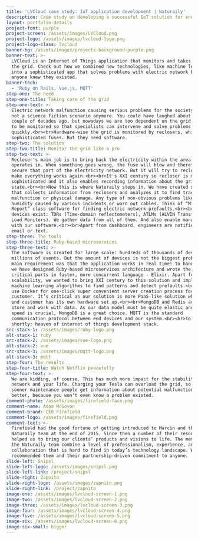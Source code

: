 ```yaml
---
title: 'LVCloud case study: IoT application development | Naturaily'
description: Case study on developing a successful IoT solution for energy market.
layout: portfolio-details
project-font: purple
project-screen: /assets/images/LVCloud.png
project-logo: /assets/images/lvcloud-logo.png
project-logo-class: lvcloud
banner-bg: /assets/images/projects-background-purple.png
banner-text: >-
  LVCloud is an Internet of Things application that monitors and takes care of
  the grid. Check out how we combined new technologies, like machine learning,
  into a sophisticated app that solves problems with electric network before
  anyone knew they existed.
banner-tech:
  - 'Ruby on Rails, Vue.js, MQTT'
step-one: The need
step-one-title: Taking care of the grid
step-one-text: >-
  Electric network malfunction causing serious problems for the society? That is
  not a science fiction scenario anymore. You could have laughed about it a
  couple of decades ago, but nowadays we are too dependent on the grid. It needs
  to be monitored so that specialists can intervene and solve problems
  quickly.<br><br>Hardware-wise the grid is monitored by reclosers, which are
  sophisticated fuses. But they need software.
step-two: The solution
step-two-title: Monitor the grid like a pro
step-two-text: >-
  Recloser's main job is to bring back the electricity within the area it
  operates in. When something goes wrong, the fuse will blow and therefore
  secure that part of the electricity network. But it will try to reclose and
  make everything works again.<br><br>It's XXI century so recloser is much more
  sophisticated and it also enables recording information about the grid's
  state.<br><br>Now this is where Naturaily steps in. We have created software
  that collects information from reclosers and analyzes it to find traces of
  malfunction or physical damage. Any type of non-obvious problems like too high
  humidity caused by various incidents or worn out cables. Think of “Minority
  Report” class software for finding electric network prefaults.<br><br>Other
  devices exist: TDRs (Time-domain reflectometers), ATLMs (ALVIN Transformer
  Load Monitors). We gather data from all of them. And also enable managing them
  with our software.<br><br>Apart from dashboard, engineers are notified via
  email or text.
step-three: The tools
step-three-title: Ruby-based microservices
step-three-text: >-
  The software is created for large scale: hundreds of thousands of devices and
  millions of events. But the amount of devices is not the biggest problem. The
  main requirement was that the application works in real time! To handle this
  we have designed Ruby-based microservices architecture and wrote the most
  critical parts in faster, more concurrent language - Elixir. Apart from
  scalability, we wanted to bring XXI century to this solution and implemented
  machine learning algorithms to find patterns and detect prefaults.<br><br>We
  use Docker for one-click super convenient server creation process for each end
  customer. It’s critical as our solution is more PaaS-like solution where each
  end customer has its own hardware set up.<br><br>MongoDB and Redis are used to
  store and work with data. As our data model must be quite elastic and write
  speed is crucial, MongoDB is a great choice. MQTT is the standard
  communication protocol between end devices and our system.<br><br>To put it
  shortly: heaven of internet of things development stack.
src-stack-1: /assets/images/ruby-logo.png
alt-stack-1: ruby
src-stack-2: /assets/images/vue-logo.png
alt-stack-2: vue
src-stack-3: /assets/images/mqtt-logo.png
alt-stack-3: mqtt
step-four: The results
step-four-title: Watch Netflix peacefully
step-four-text: >-
  We are kidding, of course. This has much more impact for the stability of the
  network and your life. Charging your Tesla can overload the grid, so the
  sooner maintenance people get information about potential malfunction, the
  better, because you won't even know a problem existed.
comment-photo: /assets/images/firefield-face.png
comment-name: Adam McGovan
comment-brand: CEO Firefield
comment-logo: /assets/images/firefield.png
comment-text: >-
  Firefield had the good fortune of getting introduced to Marcin and the
  Naturaily team at the end of 2015. Since then a number of their resources have
  helped us to bring our clients’ products and visions to life. The members of
  the Naturaily team combine a level of professionalism, experience, and
  collaboration that is hard to find in today’s technology landscape. We would
  recommended them and their partnership-driven commitment to anyone.
slide-left: Snipsl
slide-left-logo: /assets/images/snipsl.png
slide-left-link: /project/snipsl
slide-right: Zapnito
slide-right-logo: /assets/images/zapnito.png
slide-right-link: /project/zapnito
image-one: /assets/images/lvcloud-screen-1.png
image-two: /assets/images/lvcloud-screen-2.png
image-three: /assets/images/lvcloud-screen-3.png
image-four: /assets/images/lvcloud-screen-4.png
image-five: /assets/images/lvcloud-screen-5.png
image-six: /assets/images/lvcloud-screen-6.png
image-six-small: bigger
---
```

